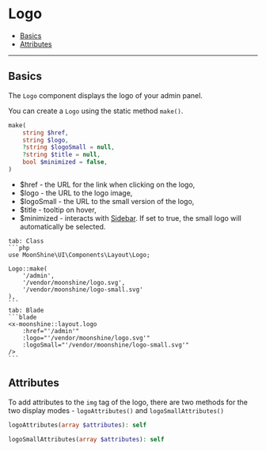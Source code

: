 # Logo

- [Basics](#basics)
- [Attributes](#attributes)

---

<a name="basics"></a>
## Basics

The `Logo` component displays the logo of your admin panel.

You can create a `Logo` using the static method `make()`.

```php
make(
    string $href,
    string $logo,
    ?string $logoSmall = null,
    ?string $title = null,
    bool $minimized = false,
)
```

 - \$href - the URL for the link when clicking on the logo,
 - \$logo - the URL to the logo image,
 - \$logoSmall - the URL to the small version of the logo,
 - \$title - tooltip on hover,
 - \$minimized - interacts with [Sidebar](/docs/{{version}}/components/sidebar). If set to true, the small logo will automatically be selected.

~~~tabs
tab: Class
```php
use MoonShine\UI\Components\Layout\Logo;

Logo::make(
    '/admin',
    '/vendor/moonshine/logo.svg',
    '/vendor/moonshine/logo-small.svg'
),
```
tab: Blade
```blade
<x-moonshine::layout.logo
    :href="'/admin'"
    :logo="'/vendor/moonshine/logo.svg'"
    :logoSmall="'/vendor/moonshine/logo-small.svg'"
/>
```
~~~

<a name="attributes"></a>
## Attributes

To add attributes to the `img` tag of the logo, there are two methods for the two display modes - `logoAttributes()` and `logoSmallAttributes()`

```php
logoAttributes(array $attributes): self

logoSmallAttributes(array $attributes): self
```
